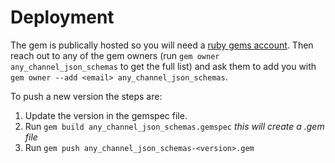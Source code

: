 # Deployment

The gem is publically hosted so you will need a [ruby gems account](https://rubygems.org/sign_up).
Then reach out to any of the gem owners (run `gem owner any_channel_json_schemas` to get the full list) and ask them to add you with `gem owner --add <email> any_channel_json_schemas`.

To push a new version the steps are:

1. Update the version in the gemspec file.
2. Run `gem build any_channel_json_schemas.gemspec` *this will create a .gem file*
3. Run `gem push any_channel_json_schemas-<version>.gem`
